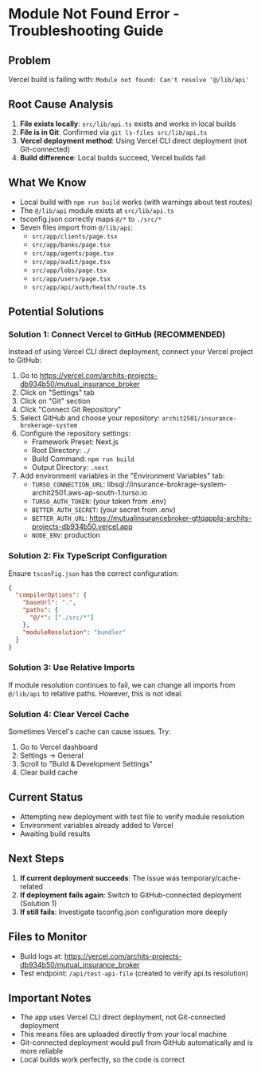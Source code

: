 # Module Not Found Error - Troubleshooting Guide

## Problem
Vercel build is failing with: `Module not found: Can't resolve '@/lib/api'`

## Root Cause Analysis

1. **File exists locally**: `src/lib/api.ts` exists and works in local builds
2. **File is in Git**: Confirmed via `git ls-files src/lib/api.ts`
3. **Vercel deployment method**: Using Vercel CLI direct deployment (not Git-connected)
4. **Build difference**: Local builds succeed, Vercel builds fail

## What We Know

- Local build with `npm run build` works (with warnings about test routes)
- The `@/lib/api` module exists at `src/lib/api.ts`
- tsconfig.json correctly maps `@/*` to `./src/*`
- Seven files import from `@/lib/api`:
  - `src/app/clients/page.tsx`
  - `src/app/banks/page.tsx`
  - `src/app/agents/page.tsx`
  - `src/app/audit/page.tsx`
  - `src/app/lobs/page.tsx`
  - `src/app/users/page.tsx`
  - `src/app/api/auth/health/route.ts`

## Potential Solutions

### Solution 1: Connect Vercel to GitHub (RECOMMENDED)

Instead of using Vercel CLI direct deployment, connect your Vercel project to GitHub:

1. Go to https://vercel.com/archits-projects-db934b50/mutual_insurance_broker
2. Click on "Settings" tab
3. Click on "Git" section
4. Click "Connect Git Repository"
5. Select GitHub and choose your repository: `archit2501/insurance-brokerage-system`
6. Configure the repository settings:
   - Framework Preset: Next.js
   - Root Directory: `./`
   - Build Command: `npm run build`
   - Output Directory: `.next`
7. Add environment variables in the "Environment Variables" tab:
   - `TURSO_CONNECTION_URL`: libsql://insurance-brokrage-system-archit2501.aws-ap-south-1.turso.io
   - `TURSO_AUTH_TOKEN`: (your token from .env)
   - `BETTER_AUTH_SECRET`: (your secret from .env)
   - `BETTER_AUTH_URL`: https://mutualinsurancebroker-gttqapplq-archits-projects-db934b50.vercel.app
   - `NODE_ENV`: production

### Solution 2: Fix TypeScript Configuration

Ensure `tsconfig.json` has the correct configuration:

```json
{
  "compilerOptions": {
    "baseUrl": ".",
    "paths": {
      "@/*": ["./src/*"]
    },
    "moduleResolution": "bundler"
  }
}
```

### Solution 3: Use Relative Imports

If module resolution continues to fail, we can change all imports from `@/lib/api` to relative paths. However, this is not ideal.

### Solution 4: Clear Vercel Cache

Sometimes Vercel's cache can cause issues. Try:

1. Go to Vercel dashboard
2. Settings → General
3. Scroll to "Build & Development Settings"
4. Clear build cache

## Current Status

- Attempting new deployment with test file to verify module resolution
- Environment variables already added to Vercel
- Awaiting build results

## Next Steps

1. **If current deployment succeeds**: The issue was temporary/cache-related
2. **If deployment fails again**: Switch to GitHub-connected deployment (Solution 1)
3. **If still fails**: Investigate tsconfig.json configuration more deeply

## Files to Monitor

- Build logs at: https://vercel.com/archits-projects-db934b50/mutual_insurance_broker
- Test endpoint: `/api/test-api-file` (created to verify api.ts resolution)

## Important Notes

- The app uses Vercel CLI direct deployment, not Git-connected deployment
- This means files are uploaded directly from your local machine
- Git-connected deployment would pull from GitHub automatically and is more reliable
- Local builds work perfectly, so the code is correct
